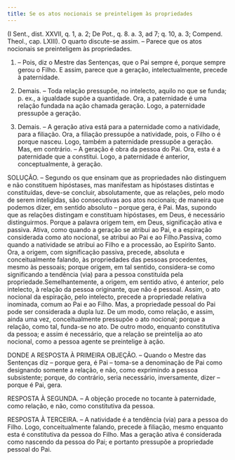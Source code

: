 ```yaml
---
title: Se os atos nocionais se preinteligem às propriedades
---
```


(I Sent., dist. XXVII, q. 1, a. 2; De Pot., q. 8. a. 3, ad 7; q. 10, a. 3; Compend. Theol., cap. LXIII).
  O quarto discute-se assim. – Parece que os atos nocionais se preinteligem às propriedades.  

1. – Pois, diz o Mestre das Sentenças, que o Pai sempre é, porque sempre gerou o Filho. E assim, parece que a geração, intelectualmente, precede à paternidade.  

2. Demais. – Toda relação pressupõe, no intelecto, aquilo no que se funda; p. ex., a igualdade supõe a quantidade. Ora, a paternidade é uma relação fundada na ação chamada geração. Logo, a paternidade pressupõe a geração.  

3. Demais. – A geração ativa está para a paternidade como a natividade, para a filiação. Ora, a filiação pressupõe a natividade, pois, o Filho o é porque nasceu. Logo, também a paternidade pressupõe a geração.  Mas, em contrário. – A geração é obra da pessoa do Pai. Ora, esta é a paternidade que a constitui. Logo, a paternidade é anterior, conceptualmente, à geração.  

SOLUÇÃO. – Segundo os que ensinam que as propriedades não distinguem e não constituem hipóstases, mas manifestam as hipóstases distintas e constituídas, deve-se concluir, absolutamente, que as relações, pelo modo de serem inteligidas, são consecutivas aos atos nocionais; de maneira que podemos dizer, em sentido absoluto – porque gera, é Pai. Mas, supondo que as relações distingam e constituam hipóstases, em Deus, é necessário distinguirmos. Porque a palavra origem tem, em Deus, significação ativa e passiva. Ativa, como quando a geração se atribui ao Pai, e a espiração considerada como ato nocional, se atribui ao Pai e ao Filho.Passiva, como quando a natividade se atribui ao Filho e a processão, ao Espírito Santo. Ora, a origem, com significação passiva, precede, absoluta e conceitualmente falando, às propriedades das pessoas procedentes, mesmo às pessoais; porque origem, em tal sentido, considera-se como significando a tendência (via)
 para a pessoa constituída pela propriedade.Semelhantemente, a origem, em sentido ativo, é anterior, pelo intelecto, à relação da pessoa originante, que não é pessoal. Assim, o ato nocional da espiração, pelo intelecto, precede a propriedade relativa inominada, comum ao Pai e ao Filho.  Mas, a propriedade pessoal do Pai pode ser considerada a dupla luz. De um modo, como relação, e assim, ainda uma vez, conceitualmente pressupõe o ato nocional; porque a relação, como tal, funda-se no ato. De outro modo, enquanto constitutiva da pessoa; e assim é necessário, que a relação se preintelija ao ato nocional, como a pessoa agente se preintelige à ação.  

DONDE A RESPOSTA À PRIMEIRA OBJEÇÃO. – Quando o Mestre das Sentenças diz – porque gera, é Pai – toma-se a denominação de Pai como designando somente a relação, e não, como exprimindo a pessoa subsistente; porque, do contrário, seria necessário, inversamente, dizer – porque é Pai, gera.  

RESPOSTA À SEGUNDA. – A objeção procede no tocante à paternidade, como relação, e não, como constitutiva da pessoa.  

RESPOSTA À TERCEIRA. – A natividade é a tendência (via) para a pessoa do Filho. Logo, conceitualmente falando, precede à filiação, mesmo enquanto esta é constitutiva da pessoa do Filho. Mas a geração ativa é considerada como nascendo da pessoa do Pai; e portanto pressupõe a propriedade pessoal do Pai.